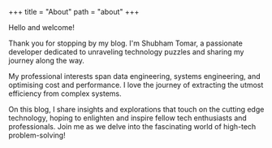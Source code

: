 +++
title = "About"
path = "about"
+++

Hello and welcome!

Thank you for stopping by my blog. I'm Shubham Tomar, a passionate developer dedicated to unraveling technology puzzles and sharing my journey along the way.

My professional interests span data engineering, systems engineering, and optimising cost and performance. I love the journey of extracting the utmost efficiency from complex systems.

On this blog, I share insights and explorations that touch on the cutting edge technology, hoping to enlighten and inspire fellow tech enthusiasts and professionals. Join me as we delve into the fascinating world of high-tech problem-solving!
